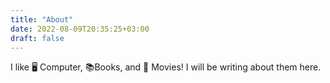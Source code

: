 ```yaml
---
title: "About"
date: 2022-08-09T20:35:25+03:00
draft: false
---
```


I like 🖥 Computer, 📚Books, and 🎥 Movies! I will be writing about them here.
